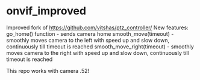 # onvif_improved

Improved fork of https://github.com/vitshas/ptz_controller/
New features:
  go_home() function - sends camera home
  smooth_move(timeout) - smoothly moves camera to the left with speed up and slow down, continuously till timeout is reached
  smooth_move_right(timeout) - smoothly moves camera to the right with speed up and slow down, continuously till timeout is reached
  
This repo works with camera .52!
